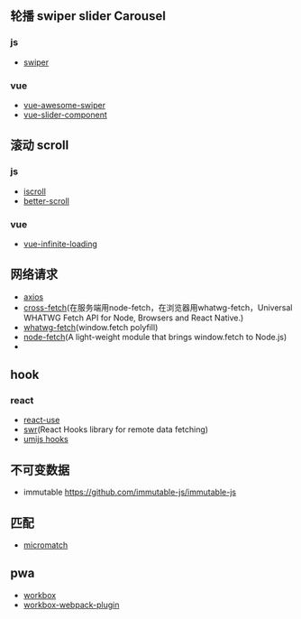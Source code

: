 
## 轮播 swiper slider Carousel

### js
- [swiper](https://www.swiper.com.cn/)

### vue
- [vue-awesome-swiper](https://github.com/surmon-china/vue-awesome-swiper)
- [vue-slider-component](https://github.com/NightCatSama/vue-slider-component)


## 滚动 scroll

### js

- [iscroll](https://github.com/cubiq/iscroll)
- [better-scroll](https://github.com/ustbhuangyi/better-scroll)

### vue
- [vue-infinite-loading](https://github.com/PeachScript/vue-infinite-loading)


## 网络请求
- [axios](https://github.com/axios/axios)
- [cross-fetch](https://github.com/lquixada/cross-fetch)(在服务端用node-fetch，在浏览器用whatwg-fetch，Universal WHATWG Fetch API for Node, Browsers and React Native.)
- [whatwg-fetch](https://github.com/github/fetch)(window.fetch polyfill)
- [node-fetch](https://github.com/node-fetch/node-fetch)(A light-weight module that brings window.fetch to Node.js)
- 


## hook

### react
- [react-use](https://github.com/streamich/react-use)
- [swr](https://github.com/vercel/swr)(React Hooks library for remote data fetching)
- [umijs hooks](https://github.com/umijs/hooks)


## 不可变数据
- immutable https://github.com/immutable-js/immutable-js


## 匹配
- [micromatch](https://github.com/micromatch/micromatch)

## pwa

- [workbox](https://github.com/GoogleChrome/workbox)
- [workbox-webpack-plugin](https://github.com/GoogleChrome/workbox/blob/master/packages/workbox-webpack-plugin)